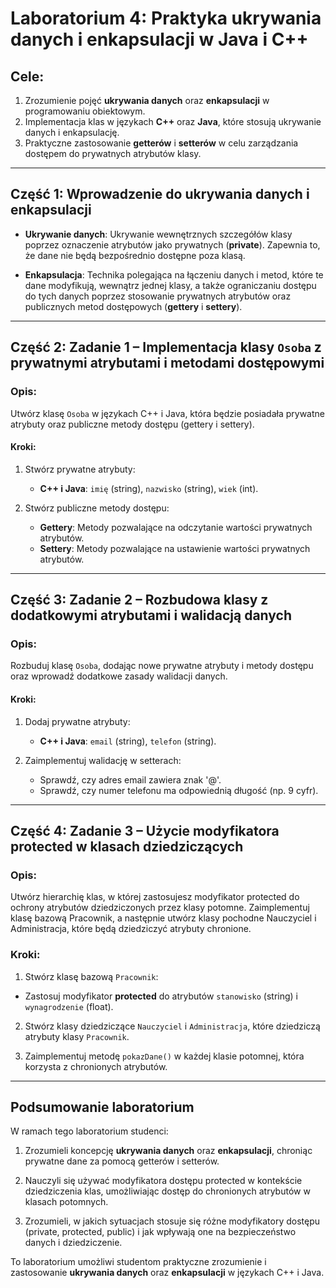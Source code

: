 # **Laboratorium 4: Praktyka ukrywania danych i enkapsulacji w Java i C++**

## **Cele:**

1. Zrozumienie pojęć **ukrywania danych** oraz **enkapsulacji** w programowaniu obiektowym.
2. Implementacja klas w językach **C++** oraz **Java**, które stosują ukrywanie danych i enkapsulację.
3. Praktyczne zastosowanie **getterów** i **setterów** w celu zarządzania dostępem do prywatnych atrybutów klasy.

---

## **Część 1: Wprowadzenie do ukrywania danych i enkapsulacji**

- **Ukrywanie danych**: Ukrywanie wewnętrznych szczegółów klasy poprzez oznaczenie atrybutów jako prywatnych (**private**). Zapewnia to, że dane nie będą bezpośrednio dostępne poza klasą.
  
- **Enkapsulacja**: Technika polegająca na łączeniu danych i metod, które te dane modyfikują, wewnątrz jednej klasy, a także ograniczaniu dostępu do tych danych poprzez stosowanie prywatnych atrybutów oraz publicznych metod dostępowych (**gettery** i **settery**).

---

## **Część 2: Zadanie 1 – Implementacja klasy `Osoba` z prywatnymi atrybutami i metodami dostępowymi**

### **Opis**:
Utwórz klasę `Osoba` w językach C++ i Java, która będzie posiadała prywatne atrybuty oraz publiczne metody dostępu (gettery i settery). 

#### **Kroki**:
1. Stwórz prywatne atrybuty:
   - **C++ i Java**: `imię` (string), `nazwisko` (string), `wiek` (int).

2. Stwórz publiczne metody dostępu:
   - **Gettery**: Metody pozwalające na odczytanie wartości prywatnych atrybutów.
   - **Settery**: Metody pozwalające na ustawienie wartości prywatnych atrybutów.
     
---

## **Część 3: Zadanie 2 – Rozbudowa klasy z dodatkowymi atrybutami i walidacją danych**

### **Opis**:
Rozbuduj klasę `Osoba`, dodając nowe prywatne atrybuty i metody dostępu oraz wprowadź dodatkowe zasady walidacji danych.

#### **Kroki**:
1. Dodaj prywatne atrybuty:
   - **C++ i Java**: `email` (string), `telefon` (string).

2. Zaimplementuj walidację w setterach:
   - Sprawdź, czy adres email zawiera znak '@'.
   - Sprawdź, czy numer telefonu ma odpowiednią długość (np. 9 cyfr).
     
--- 

## **Część 4: Zadanie 3 – Użycie modyfikatora protected w klasach dziedziczących**

### **Opis**:
Utwórz hierarchię klas, w której zastosujesz modyfikator protected do ochrony atrybutów dziedziczonych przez klasy potomne. Zaimplementuj klasę bazową Pracownik, a następnie utwórz klasy pochodne Nauczyciel i Administracja, które będą dziedziczyć atrybuty chronione.

### **Kroki**:
1. Stwórz klasę bazową `Pracownik`:

  - Zastosuj modyfikator **protected** do atrybutów `stanowisko` (string) i `wynagrodzenie` (float).
    
2. Stwórz klasy dziedziczące `Nauczyciel` i `Administracja`, które dziedziczą atrybuty klasy `Pracownik`.

3. Zaimplementuj metodę `pokazDane()` w każdej klasie potomnej, która korzysta z chronionych atrybutów.

---

## Podsumowanie laboratorium
W ramach tego laboratorium studenci:

1. Zrozumieli koncepcję **ukrywania danych** oraz **enkapsulacji**, chroniąc prywatne dane za pomocą getterów i setterów.
   
2. Nauczyli się używać modyfikatora dostępu protected w kontekście dziedziczenia klas, umożliwiając dostęp do chronionych atrybutów w klasach potomnych.
   
3. Zrozumieli, w jakich sytuacjach stosuje się różne modyfikatory dostępu (private, protected, public) i jak wpływają one na bezpieczeństwo danych i dziedziczenie.

To laboratorium umożliwi studentom praktyczne zrozumienie i zastosowanie **ukrywania danych** oraz **enkapsulacji** w językach C++ i Java.
